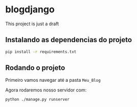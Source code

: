 # blogdjango

This project is just a draft


## Instalando as dependencias do projeto

```bash
pip install -r requirements.txt
```

## Rodando o projeto

Primeiro vamos navegar até a pasta ```Meu_Blog```

Agora rodaremos nosso servidor com:

```bash
python ./manage.py runserver
```
